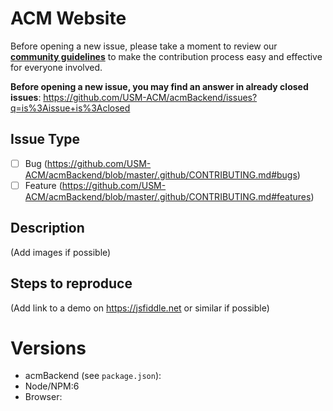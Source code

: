 # ACM Website

Before opening a new issue, please take a moment to review our [**community guidelines**](https://github.com/USM-ACM/acmBackend/blob/master/.github/CONTRIBUTING.md) to make the contribution process easy and effective for everyone involved.

**Before opening a new issue, you may find an answer in already closed issues**:
https://github.com/USM-ACM/acmBackend/issues?q=is%3Aissue+is%3Aclosed

## Issue Type

- [ ] Bug (https://github.com/USM-ACM/acmBackend/blob/master/.github/CONTRIBUTING.md#bugs)
- [ ] Feature (https://github.com/USM-ACM/acmBackend/blob/master/.github/CONTRIBUTING.md#features)

## Description

(Add images if possible)

## Steps to reproduce

(Add link to a demo on https://jsfiddle.net or similar if possible)

# Versions

- acmBackend (see `package.json`):
- Node/NPM:6
- Browser:
